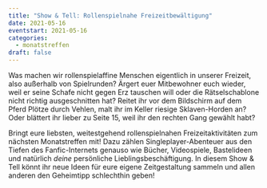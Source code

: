 ```yaml
---
title: "Show & Tell: Rollenspielnahe Freizeitbewältigung"
date: 2021-05-16
eventstart: 2021-05-16
categories:
  - monatstreffen
draft: false
---
```

Was machen wir rollenspielaffine Menschen eigentlich in unserer Freizeit, also außerhalb von Spielrunden? Ärgert euer 
Mitbewohner euch wieder, weil er seine Schafe nicht gegen Erz tauschen will oder die Rätselschablone nicht richtig 
ausgeschnitten hat? Reitet ihr vor dem Bildschirm auf dem Pferd Plötze durch Vehlen, malt ihr im Keller riesige 
Sklaven-Horden an? Oder blättert ihr lieber zu Seite 15, weil ihr den rechten Gang gewählt habt?

Bringt eure liebsten, weitestgehend rollenspielnahen Freizeitaktivitäten zum nächsten Monatstreffen mit! Dazu zählen 
Singleplayer-Abenteuer aus den Tiefen des Fanfic-Internets genauso wie Bücher, Videospiele, Bastelideen und natürlich 
*deine* persönliche Lieblingsbeschäftigung. In diesem Show & Tell könnt ihr neue Ideen für eure eigene Zeitgestaltung 
sammeln und allen anderen den Geheimtipp schlechthin geben!

